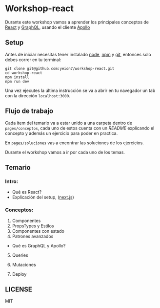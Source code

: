 # Workshop-react

Durante este workshop vamos a aprender los principales conceptos de
[React](https://reactjs.org/) y [GraphQL](http://graphql.org/), usando el
cliente [Apollo](https://www.apollographql.com/client/)

## Setup

Antes de iniciar necesitas tener instalado [node](https://nodejs.org/es/),
[npm](https://www.npmjs.com/) y [git](https://git-scm.com/), entonces solo debes
correr en tu terminal:

```
git clone git@github.com:yeion7/workshop-react.git
cd workshop-react
npm install
npm run dev
```

Una vez ejecutes la última instrucción se va a abrir en tu navegador un tab con
la dirección `localhost:3000`.

## Flujo de trabajo

Cada item del temario va a estar unido a una carpeta dentro de
`pages/conceptos`, cada uno de estos cuenta con un _README_ explicando el
concepto y además un ejercicio para poder en practica.

En `pages/soluciones` vas a encontrar las soluciones de los ejercicios.

Durante el workshop vamos a ir por cada uno de los temas.

## Temario

### Intro:

* Qué es React?
* Explicación del setup, ([next.js](https://github.com/zeit/next.js/))

### Conceptos:

1. Componentes
2. PropsTypes y Estilos
3. Componentes con estado
4. Patrones avanzados

* Qué es GraphQL y Apollo?

5. Queries
6. Mutaciones

7. Deploy

## LICENSE

MIT
